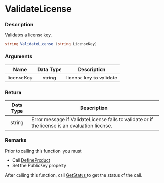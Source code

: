# ValidateLicense

### Description

Validates a license key.

```c#
string ValidateLicense (string LicenseKey)
```

### Arguments

| Name       | Data Type | Description             |
| ---------- | :-------: | ----------------------- |
| licenseKey |   string  | license key to validate |

### Return

| Data Type | Description                                                                                    |
| :-------: | ---------------------------------------------------------------------------------------------- |
|   string  | Error message if ValidateLicense fails to validate or if the license is an evaluation license. |

### Remarks

Prior to calling this function, you must:

* Call [DefineProduct](https://soraco.readme.io/reference/defineproduct)
* Set the PublicKey property

After calling this function, call [GetStatus ](https://soraco.readme.io/reference/getstatus)to get the status of the call.
